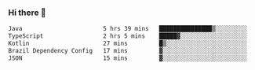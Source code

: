 ### Hi there 👋

<!--START_SECTION:waka-->

```txt
Java                       5 hrs 39 mins   ███████████████▒░░░░░░░░░   61.93 %
TypeScript                 2 hrs 5 mins    █████▓░░░░░░░░░░░░░░░░░░░   22.86 %
Kotlin                     27 mins         █▒░░░░░░░░░░░░░░░░░░░░░░░   05.07 %
Brazil Dependency Config   17 mins         ▓░░░░░░░░░░░░░░░░░░░░░░░░   03.11 %
JSON                       15 mins         ▓░░░░░░░░░░░░░░░░░░░░░░░░   02.88 %
```

<!--END_SECTION:waka-->

<!--
**jerry-shao/jerry-shao** is a ✨ _special_ ✨ repository because its `README.md` (this file) appears on your GitHub profile.

Here are some ideas to get you started:

- 🔭 I’m currently working on ...
- 🌱 I’m currently learning ...
- 👯 I’m looking to collaborate on ...
- 🤔 I’m looking for help with ...
- 💬 Ask me about ...
- 📫 How to reach me: ...
- 😄 Pronouns: ...
- ⚡ Fun fact: ...
-->
